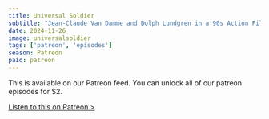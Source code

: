 ```yaml
---
title: Universal Soldier
subtitle: "Jean-Claude Van Damme and Dolph Lundgren in a 90s Action Film. Somehow, a blind spot for all of us."
date: 2024-11-26
image: universalsoldier
tags: ['patreon', 'episodes']
season: Patreon
paid: patreon
---
```

<div class="callout patreon">
This is available on our Patreon feed. You can unlock all of our patreon episodes for $2.

<a class="button" href="https://www.patreon.com/posts/paid-podcast-116780572">Listen to this on Patreon &gt;</a>
</div>